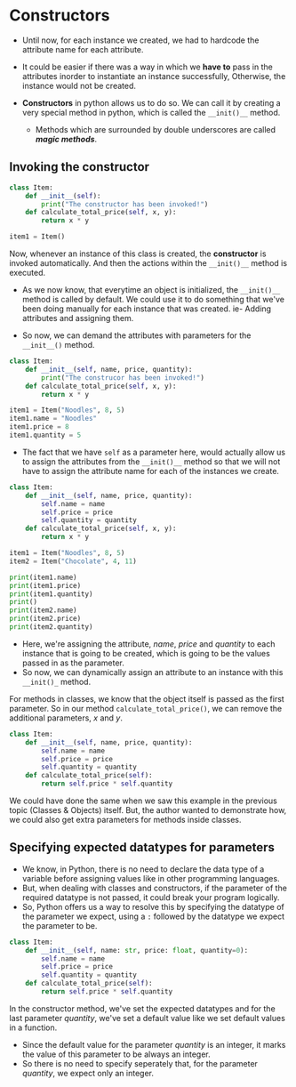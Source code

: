 # Constructors

* Until now, for each instance we created, we had to hardcode the attribute name for each attribute.

* It could be easier if there was a way in which we **have to** pass in the attributes inorder to instantiate an instance successfully, Otherwise, the instance would not be created.

* **Constructors** in python allows us to do so. We can call it by creating a very special method in python, which is called the `__init()__` method.
    * Methods which are surrounded by double underscores are called _**magic methods**_.
## Invoking the constructor
```python
class Item:
    def __init__(self):
        print("The constructor has been invoked!")
    def calculate_total_price(self, x, y):
        return x * y

item1 = Item()
```  
Now, whenever an instance of this class is created, the **constructor** is invoked automatically. And then the actions within the `__init()__` method is executed.
* As we now know, that everytime an object is initialized, the `__init()__` method is called by default. We could use it to do something that we've been doing manually for each instance that was created. ie- Adding attributes and assigning them. 

* So now, we can demand the attributes with  parameters for the `__init__()` method.

```python
class Item:
    def __init__(self, name, price, quantity):
        print("The construcor has been invoked!")
    def calculate_total_price(self, x, y):
        return x * y

item1 = Item("Noodles", 8, 5)
item1.name = "Noodles"
item1.price = 8
item1.quantity = 5
```

* The fact that we have `self` as a parameter here, would actually allow us to assign the attributes from the `__init()__` method so that we will not have to assign the attribute name for each of the instances we create.

```python
class Item:
    def __init__(self, name, price, quantity):
        self.name = name
        self.price = price
        self.quantity = quantity
    def calculate_total_price(self, x, y):
        return x * y

item1 = Item("Noodles", 8, 5)
item2 = Item("Chocolate", 4, 11)

print(item1.name)
print(item1.price)
print(item1.quantity)
print()                     
print(item2.name)
print(item2.price)
print(item2.quantity)
```

* Here, we're assigning the attribute, _name_, _price_ and _quantity_ to each instance that is going to be created, which is going to be the values passed in as the parameter. 
* So now, we can dynamically assign an attribute to an instance with this `__init()_` method.

For methods in classes, we know that the object itself is passed as the first parameter. So in our method `calculate_total_price()`, we can remove the additional parameters, _x_ and _y_.

```python
class Item:
    def __init__(self, name, price, quantity):
        self.name = name
        self.price = price
        self.quantity = quantity
    def calculate_total_price(self):
        return self.price * self.quantity
```
We could have done the same when we saw this example in the previous topic (Classes & Objects) itself. But, the author wanted to demonstrate how, we could also get extra parameters for methods inside classes.


## Specifying expected datatypes for parameters
* We know, in Python, there is no need to declare the data type of a variable before assigning values like in other programming languages.
* But, when dealing with classes and constructors, if the parameter of the required datatype is not passed, it could break your program logically.
* So, Python offers us a way to resolve this by specifying the datatype of the parameter we expect, using a `:` followed by the datatype we expect the parameter to be.
```python
class Item:
    def __init__(self, name: str, price: float, quantity=0):
        self.name = name
        self.price = price
        self.quantity = quantity
    def calculate_total_price(self):
        return self.price * self.quantity
```
In the constructor method, we've set the expected datatypes and for the last parameter _quantity_, we've set a default value like we set default values in a function.  
* Since the default value for the parameter _quantity_ is an integer, it marks the value of this parameter to be always an integer.
* So there is no need to specify seperately that, for the parameter _quantity_, we expect only an integer.
